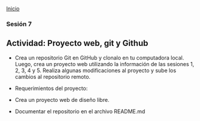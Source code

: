 <!-- No borrar o modificar -->
[Inicio](./index.md)

### Sesión 7 

## Actividad: Proyecto web, git y Github


* Crea un repositorio Git en GitHub y clonalo en tu computadora local. Luego, crea un proyecto web utilizando la información de las sesiones 1, 2, 3, 4 y 5. Realiza algunas modificaciones al proyecto y sube los cambios al repositorio remoto.

* Requerimientos del proyecto:


- Crea un proyecto web de diseño libre.
* Documentar el repositorio en el archivo README.md







